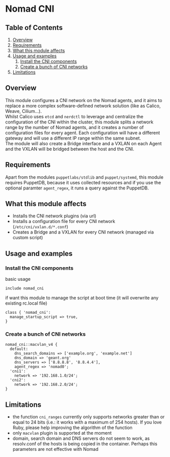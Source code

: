 # Nomad CNI

## Table of Contents

1. [Overview](#overview)
2. [Requirements](#requirements)
3. [What this module affects](#what-this-module-affects)
4. [Usage and examples](#usage-and-examples)
    1. [Install the CNI components](#install-the-cni-components)
    2. [Create a bunch of CNI networks](#create-a-bunch-of-cni-networks)
5. [Limitations](#limitations)

## Overview

This module configures a CNI network on the Nomad agents, and it aims to replace a more complex software-defined network solution (like as Calico, Weave, Cilium...).\
Whilst Calico uses `etcd` and `nerdctl` to leverage and centralize the configuration of the CNI within the cluster, this module splits a network range by the number of Nomad agents, and it creates a number of configuration files for every agent. Each configuration will have a different gateway and will use a different IP range within the same subnet.\
The module will also create a Bridge interface and a VXLAN on each Agent and the VXLAN will be bridged between the host and the CNI.

## Requirements

Apart from the modules `puppetlabs/stdlib` and `puppet/systemd`, this module requires PuppetDB, because it uses collected resources and if you use the optional paramter `agent_regex`, it runs a query against the PuppetDB.

## What this module affects <a name="what-this-module-affects"></a>

* Installs the CNI network plugins (via url)
* Installs a configuration file for every CNI network (`/etc/cni/vxlan.d/*.conf`)
* Creates a Bridge and a VXLAN for every CNI network (managed via custom script)

## Usage and examples <a name="usage-and-examples"></a>

### Install the CNI components

basic usage

```puppet
include nomad_cni
```

if want this module to manage the script at boot time (it will overwrite any existing rc.local file)

```puppet
class { 'nomad_cni':
  manage_startup_script => true,
}
```

### Create a bunch of CNI networks

```puppet
nomad_cni::macvlan_v4 {
  default:
    dns_search_domains => ['example.org', 'example.net']
    dns_domain => 'geant.org'
    dns_servers => ['8.8.8.8', '8.8.4.4'],
    agent_regex => 'nomad0';
  'cni1':
    network => '192.168.1.0/24';
  'cni2':
    network => '192.168.2.0/24';
}
```

## Limitations

* the function `cni_ranges` currently only supports networks greater than or equal to 24 bits (i.e.: it works with a maximum of 254 hosts). If you love Ruby, please help improving the algorithm of the function
* only `macvlan` plugin is supported at the moment
* domain, search domain and DNS servers do not seem to work, as resolv.conf of the hosts is being copied in the container. Perhaps this parameters are not effective with Nomad
